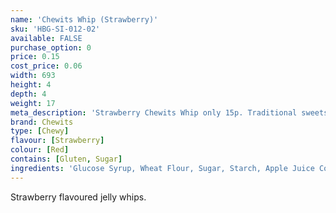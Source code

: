 ```yaml
---
name: 'Chewits Whip (Strawberry)'
sku: 'HBG-SI-012-02'
available: FALSE
purchase_option: 0
price: 0.15
cost_price: 0.06
width: 693
height: 4
depth: 4
weight: 17
meta_description: 'Strawberry Chewits Whip only 15p. Traditional sweets and more at Humbugs Confectionery Store. Specialists in satisfying your sweet tooth!'
brand: Chewits
type: [Chewy]
flavour: [Strawberry]
colour: [Red]
contains: [Gluten, Sugar]
ingredients: 'Glucose Syrup, Wheat Flour, Sugar, Starch, Apple Juice Concentrate, Hydrogenated Vegetable Oil, Citric Acid, Flavouring, Glazing Agent (Shellac), Emulsifier (E471), Colours: E102, E133'
---
```

Strawberry flavoured jelly whips.